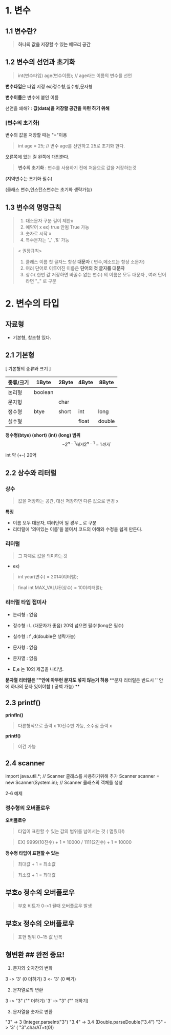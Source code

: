 # 1. 변수
## 1.1 변수란?
> **하나의 값을 저장할 수 있는 메모리 공간**
> 

## 1.2 변수의 선언과 초기화
> int(변수타입) age(변수이름); // age라는 이름의 변수를 선언

**변수타입**은 타입 지정 ex)정수형,실수형,문자형

**변수이름**은 변수에 붙인 이름

선언을 왜해? : **값(data)을 저장할 공간을 마련 하기 위해**


### [변수의 초기화]

변수의 값을 저장할 때는 "="이용

> int age = 25; // 변수 age를 선언하고 25로 초기화 한다.

오른쪽에 있는 걸 왼쪽에 대입한다.


> **변수의 초기화** : 변수를 사용하기 전에 처음으로 값을 저장하는것

(지역변수는 초기화 필수)

(클래스 변수,인스턴스변수는 초기화 생략가능)

## 1.3 변수의 명명규칙

> 1. 대소문자 구분 길이 제한x
> 2. 예약어 x ex) true 안됨 True 가능
> 3. 숫자로 시작 x
> 4. 특수문자는 '_' ,'&' 가능


> < 권장규칙>
> 1. 클래스 이름 첫 글자느 항상 **대문자** ( 변수,메소드는 항상 소문자)
> 2. 여러 단어로 이루어진 이름은 **단어의 첫 글자를 대문자**
> 3. 상수( 한번 값 저장하면 바꿀수 없는 변수) 의 이름은 모두 대문자 , 여러 단어라면 "_" 로 구분


# 2. 변수의 타입

## 자료형
- 기본형, 참조형 있다.

## 2.1 기본형

[ 기본형의 종류와 크기 ]
<!-- Table -->
|종류/크기|1Byte|2Byte|4Byte|8Byte|
|--|--|--|--|--|
|논리형|boolean||||
|문자형||char|||
|정수형|btye|short|int|long|
|실수형|||float|double|


**정수형(btye) (short) (int) (long) 범위** 
$$-2^{n-1}   에서    2^{n-1}-1    까지 $$

int 약 (+-) 20억


## 2.2 상수와 리터럴

### 상수
> 값을 저장하는 공간, 대신 저장하면 다른 값으로 변경 x

**특징**
- 이름 모두 대문자, 여러단어 일 경우 _ 로 구분
- 리터럴에 '의미있는 이름'을 붙여서 코드의 이해와 수정을 쉽게 만든다.

### 리터럴
> 그 자체로 값을 의미하는것

- ex)
> int year(변수) = 2014(리터럴);

> final int MAX_VALUE(상수) = 100(리터럴);

### 리터럴 타입 접미사

- 논리형 : 없음
- 정수형 : L (대문자가 좋음) 20억 넘으면 필수!(long은 필수)
- 실수형 : f ,d(double은 생략가능)
- 문자형 : 없음
- 문자열 : 없음

- E,e 는 10의 제곱을 나타냄.

**문자열 리터럴은 ""안에 아무런 문자도 넣지 않는거 허용**
**문자 리터럴은 반드시 '' 안에 하나의 문자 있어야함 ( 공백 가능) **

## 2.3 printf()

**prinfln()**
> 다른형식으로 출력 x 10진수만 가능, 소수점 출력 x

**printf()**
> 이건 가능

## 2.4 scanner

import java.util.*; // Scanner 클래스를 사용하기위해 추가
Scanner scanner = new Scanner(System.in); // Scanner 클래스의 객체를 생성

2-6 예제

### 정수형의 오버플로우
**오버플로우**
> 타입이 표한할 수 있는 값의 범위를 넘어서는 것 ( 멈췄다!)

> EX) 9999(10진수) + 1 = 10000 / 1111(2진수) + 1 = 10000

**정수형 타입이 표현할 수 있는**

> 최대값 + 1 = 최소값

> 최소값 + 1 = 최대값


## 부호o 정수의 오버플로우 ##
> 부호 비트가 0->1 될때 오버플로우 발생

## 부호x 정수의 오버플로우 ##
> 표현 범위 0~15 값 반복


## 형변환 ## 완전 중요!

1. 문자와 숫자간의 변화 

3 -> '3' (0 더하기)
3 <- '3' (0 빼기)

2. 문자열로의 변환

3 -> "3"  ("" 더하기)
'3' -> "3" ("" 더하기)

3. 문자열을 숫자로 변환

"3" -> 3 (Integer.parseInt("3")
"3.4" -> 3.4 (Double.parseDouble("3.4")
"3" -> '3' ( "3".charAT=t(0))











